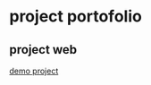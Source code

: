 # project portofolio
## project web
[demo project](https://rendisaputra1258.github.io/portofolio_project/)
